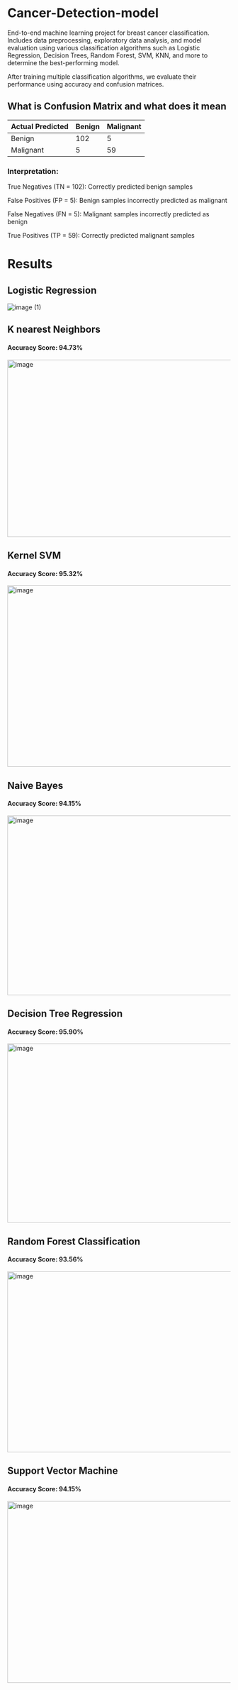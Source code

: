 # Cancer-Detection-model
End-to-end machine learning project for breast cancer classification. Includes data preprocessing, exploratory data analysis, and model evaluation using various classification algorithms such as Logistic Regression, Decision Trees, Random Forest, SVM, KNN, and more to determine the best-performing model.

After training multiple classification algorithms, we evaluate their performance using accuracy and confusion matrices.

## What is Confusion Matrix and what does it mean

| Actual Predicted | Benign | Malignant |
|-------------------|------------|---------------|
| Benign        | 102        | 5             |
| Malignant     | 5          | 59            |

### Interpretation:

True Negatives (TN = 102): Correctly predicted benign samples

False Positives (FP = 5): Benign samples incorrectly predicted as malignant

False Negatives (FN = 5): Malignant samples incorrectly predicted as benign

True Positives (TP = 59): Correctly predicted malignant samples

# Results

## Logistic Regression
![image (1)](https://github.com/user-attachments/assets/7642d297-de86-4b29-b69f-65ea6ab46b13)

## K nearest Neighbors
#### Accuracy Score: 94.73%
<img width="527" height="400" alt="image" src="https://github.com/user-attachments/assets/031fbd22-1d0e-4c07-87f3-2263dff50c7c" />


## Kernel SVM
#### Accuracy Score: 95.32%
<img width="605" height="409" alt="image" src="https://github.com/user-attachments/assets/af49ed5f-ae7a-4ff6-9100-518d6668c2a7" />


## Naive Bayes
#### Accuracy Score: 94.15%
<img width="511" height="405" alt="image" src="https://github.com/user-attachments/assets/fc4274d6-1a4a-413d-8f3c-11e35e630d6a" />


## Decision Tree Regression
#### Accuracy Score: 95.90%
<img width="519" height="404" alt="image" src="https://github.com/user-attachments/assets/9f047aa8-14dd-443f-9d00-ef9600a04887" />

## Random Forest Classification
#### Accuracy Score: 93.56%
<img width="528" height="408" alt="image" src="https://github.com/user-attachments/assets/6fb4524d-b912-4268-a821-b274d16c7bd4" />


## Support Vector Machine
#### Accuracy Score: 94.15%
<img width="516" height="410" alt="image" src="https://github.com/user-attachments/assets/0a96d7be-7590-41fa-a231-217c3feb401a" />

